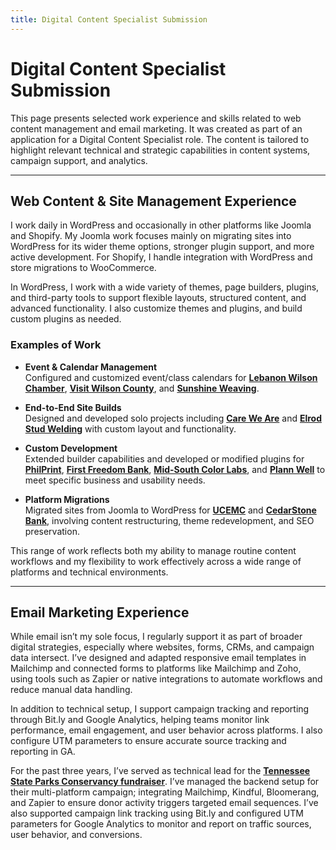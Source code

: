 ```yaml
---
title: Digital Content Specialist Submission
---
```


# Digital Content Specialist Submission

This page presents selected work experience and skills related to web content management and email marketing. It was created as part of an application for a Digital Content Specialist role. The content is tailored to highlight relevant technical and strategic capabilities in content systems, campaign support, and analytics.

---

## Web Content & Site Management Experience

I work daily in WordPress and occasionally in other platforms like Joomla and Shopify. My Joomla work focuses mainly on migrating sites into WordPress for its wider theme options, stronger plugin support, and more active development. For Shopify, I handle integration with WordPress and store migrations to WooCommerce.

In WordPress, I work with a wide variety of themes, page builders, plugins, and third-party tools to support flexible layouts, structured content, and advanced functionality. I also customize themes and plugins, and build custom plugins as needed.

### Examples of Work

- **Event & Calendar Management**  
  Configured and customized event/class calendars for [**Lebanon Wilson Chamber**](https://lebanonwilsonchamber.com/events/), [**Visit Wilson County**](https://visitwilsoncounty.com/), and [**Sunshine Weaving**](https://sunshineweaving.com/product-category/class/).

- **End-to-End Site Builds**  
  Designed and developed solo projects including [**Care We Are**](https://careweare.com) and [**Elrod Stud Welding**](https://elrodstudwelding.com) with custom layout and functionality.

- **Custom Development**  
  Extended builder capabilities and developed or modified plugins for [**PhilPrint**](https://philprint.com), [**First Freedom Bank**](https://firstfreedombank.com), [**Mid-South Color Labs**](https://midsouthcolor.com/), and [**Plann Well**](https://plannwell.com/) to meet specific business and usability needs.

- **Platform Migrations**  
  Migrated sites from Joomla to WordPress for [**UCEMC**](https://ucemc.com) and [**CedarStone Bank**](https://cedarstonebank.com), involving content restructuring, theme redevelopment, and SEO preservation.


This range of work reflects both my ability to manage routine content workflows and my flexibility to work effectively across a wide range of platforms and technical environments.

---

## Email Marketing Experience

While email isn’t my sole focus, I regularly support it as part of broader digital strategies, especially where websites, forms, CRMs, and campaign data intersect. I’ve designed and adapted responsive email templates in Mailchimp and connected forms to platforms like Mailchimp and Zoho, using tools such as Zapier or native integrations to automate workflows and reduce manual data handling.

In addition to technical setup, I support campaign tracking and reporting through Bit.ly and Google Analytics, helping teams monitor link performance, email engagement, and user behavior across platforms. I also configure UTM parameters to ensure accurate source tracking and reporting in GA.

For the past three years, I’ve served as technical lead for the [**Tennessee State Parks Conservancy fundraiser**](https://tnstateparksconservancy.org/my-tn-state-park-fundraiser/). I’ve managed the backend setup for their multi-platform campaign; integrating Mailchimp, Kindful, Bloomerang, and Zapier to ensure donor activity triggers targeted email sequences. I’ve also supported campaign link tracking using Bit.ly and configured UTM parameters for Google Analytics to monitor and report on traffic sources, user behavior, and conversions.
